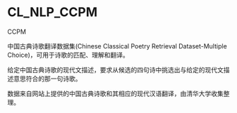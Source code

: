 # CL_NLP_CCPM

CCPM

中国古典诗歌翻译数据集(Chinese Classical Poetry Retrieval Dataset-Multiple Choice)，可用于诗歌的匹配、理解和翻译。

给定中国古典诗歌的现代文描述，要求从候选的四句诗中挑选出与给定的现代文描述意思符合的那一句诗歌。

数据来自网站上提供的中国古典诗歌和其相应的现代汉语翻译，由清华大学收集整理。
